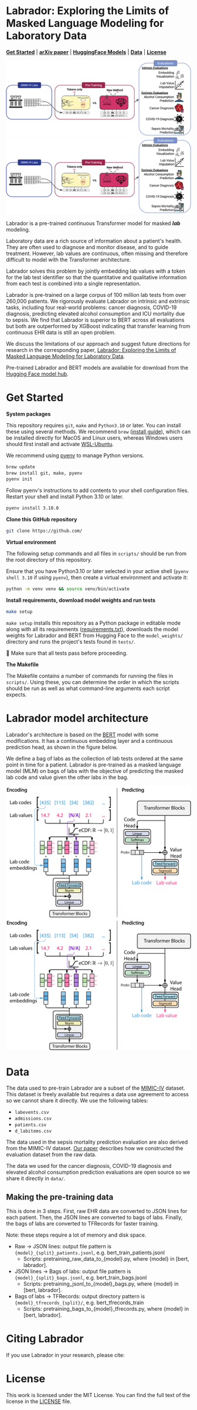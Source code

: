 # Labrador: Exploring the Limits of Masked Language Modeling for Laboratory Data

[**Get Started**](#get-started)
| [**arXiv paper**]()
| [**HuggingFace Models**](https://huggingface.co/Drbellamy/labrador)
| [**Data**](#data)
| [**License**](#license)

![Visual Abstract](img/Lab_Transformer_Visual_Abstract.png#gh-light-mode-only)
![Visual Abstract](img/Lab_Transformer_Visual_Abstract_dark.png#gh-dark-mode-only)

Labrador is a pre-trained continuous Transformer model for masked ***lab*** modeling.

Laboratory data are a rich source of information about a patient's health. They are often used to diagnose and monitor disease, and to guide treatment. However, lab values are continuous, often missing and therefore difficult to model with the Transformer architecture.

Labrador solves this problem by jointly embedding lab values with a token for the lab test identifier so that the quantitative and qualitative information from each test is combined into a single representation. 

Labrador is pre-trained on a large corpus of 100 million lab tests from over 260,000 patients. We rigorously evaluate Labrador on intrinsic and extrinsic tasks, including four real-world problems: cancer diagnosis, COVID-19 diagnosis, predicting elevated alcohol consumption and ICU mortality due to sepsis. We find that Labrador is superior to BERT across all evaluations but both are outperformed by XGBoost indicating that transfer learning from continuous EHR data is still an open problem. 

We discuss the limitations of our approach and suggest future directions for research in the corresponding paper, [Labrador: Exploring the Limits of Masked Language Modeling for Laboratory Data](). 

Pre-trained Labrador and BERT models are available for download from the [Hugging Face model hub](https://huggingface.co/Drbellamy/labrador).

# Get Started

**System packages**

This repository requires `git`, `make` and `Python3.10` or later. You can install these using several methods. We recommend `brew` ([install guide](https://brew.sh/)), which can be installed directly for MacOS and Linux users, whereas Windows users should first install and activate [WSL-Ubuntu](https://learn.microsoft.com/en-us/windows/wsl/install).

We recommend using [pyenv](https://github.com/pyenv/pyenv) to manage Python versions. 

```bash
brew update
brew install git, make, pyenv
pyenv init
```

Follow pyenv's instructions to add contents to your shell configuration files. Restart your shell and install Python 3.10 or later.
    
```bash
pyenv install 3.10.0
```

**Clone this GitHub repository**
```bash
git clone https://github.com/
```

**Virtual environment**

The following setup commands and all files in `scripts/` should be run from the root directory of this repository. 

Ensure that you have Python3.10 or later selected in your active shell (`pyenv shell 3.10` if using `pyenv`), then create a virtual environment and activate it:

```bash
python -m venv venv && source venv/bin/activate
```

**Install requirements, download model weights and run tests**
```bash
make setup
```

`make setup` installs this repository as a Python package in editable mode along with all its requirements ([requirements.txt](requirements.txt)), downloads the model weights for Labrador and BERT from Hugging Face to the `model_weights/` directory and runs the project's tests found in `tests/`. 

🚨 Make sure that all tests pass before proceeding.

**The Makefile**

The Makefile contains a number of commands for running the files in `scripts/`. Using these, you can determine the order in which the scripts should be run as well as what command-line arguments each script expects.

# Labrador model architecture

Labrador's architecture is based on the [BERT](https://arxiv.org/abs/1810.04805) model with some modifications. It has a continuous embedding layer and a continuous prediction head, as shown in the figure below. 

We define a bag of labs as the collection of lab tests ordered at the same point in time for a patient. Labrador is pre-trained as a masked language model (MLM) on bags of labs with the objective of predicting the masked lab code and value given the other labs in the bag.

![Figure 1](img/fig_1.png#gh-light-mode-only)
![Figure 1](img/fig_1_dark.png#gh-dark-mode-only)

# Data

The data used to pre-train Labrador are a subset of the [MIMIC-IV](https://mimic-iv.mit.edu/) dataset. This dataset is freely available but requires a data use agreement to access so we cannot share it directly. We use the following tables:
* `labevents.csv`
* `admissions.csv`
* `patients.csv`
* `d_labitems.csv`

The data used in the sepsis mortality prediction evaluation are also derived from the MIMIC-IV dataset. [Our paper]() describes how we constructed the evaluation dataset from the raw data.

The data we used for the cancer diagnosis, COVID-19 diagnosis and elevated alcohol consumption prediction evaluations are open source so we share it directly in `data/`.

## Making the pre-training data

This is done in 3 steps. First, raw EHR data are converted to JSON lines for each patient. Then, the JSON lines are converted to bags of labs. Finally, the bags of labs are converted to TFRecords for faster training.

Note: these steps require a lot of memory and disk space. 

* Raw -> JSON lines: output file pattern is `{model}_{split}_patients.jsonl`, e.g. bert_train_patients.jsonl
    * Scripts: pretraining_raw_data_to_{model}.py, where {model} in [bert, labrador].
* JSON lines -> Bags of labs: output file pattern is `{model}_{split}_bags.jsonl`, e.g. bert_train_bags.jsonl
    * Scripts: pretraining_jsonl_to_{model}_bags.py, where {model} in [bert, labrador].
* Bags of labs -> TFRecords: output directory pattern is `{model}_tfrecords_{split}/`, e.g. bert_tfrecords_train
    * Scripts: pretraining_bags_to_{model}_tfrecords.py, where {model} in [bert, labrador].


# Citing Labrador

If you use Labrador in your research, please cite:


# License

This work is licensed under the MIT License. You can find the full text of the license in the [LICENSE](LICENSE) file.
